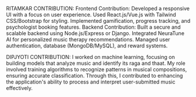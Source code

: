 RITAMKAR CONTRIBUTION: 
Frontend Contribution:
Developed a responsive UI with a focus on user experience.
Used React.js/Vue.js with Tailwind CSS/Bootstrap for styling.
Implemented gamification, progress tracking, and psychologist booking features.
Backend Contribution:
Built a secure and scalable backend using Node.js/Express or Django.
Integrated NeuraTune AI for personalized music therapy recommendations.
Managed user authentication, database (MongoDB/MySQL), and reward systems.

DIPJYOTI CONTRIBUTION:
I worked on machine learning, focusing on building models that analyze music and identify its raga and thaat.
My role involved training algorithms to recognize patterns in musical compositions, ensuring accurate classification.
Through this, I contributed to enhancing the application's ability to process and interpret user-submitted music effectively.


